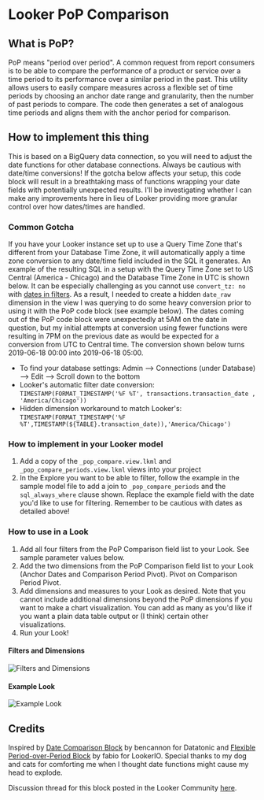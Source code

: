 # Looker PoP Comparison

## What is PoP?
PoP means "period over period". A common request from report consumers is to be able to compare the performance of a product or service over a time period to its performance over a similar period in the past.  This utility allows users to easily compare measures across a flexible set of time periods by choosing an anchor date range and granularity, then the number of past periods to compare.  The code then generates a set of analogous time periods and aligns them with the anchor period for comparison.

## How to implement this thing
This is based on a BigQuery data connection, so you will need to adjust the date functions for other database connections.  Always be cautious with date/time conversions!  If the gotcha below affects your setup, this code block will result in a breathtaking mass of functions wrapping your date fields with potentially unexpected results.  I'll be investigating whether I can make any improvements here in lieu of Looker providing more granular control over how dates/times are handled.

### Common Gotcha
If you have your Looker instance set up to use a Query Time Zone that's different from your Database Time Zone, it will automatically apply a time zone conversion to any date/time field included in the SQL it generates.  An example of the resulting SQL in a setup with the Query Time Zone set to US Central (America - Chicago) and the Database Time Zone in UTC is shown below.  It can be especially challenging as you cannot use `convert_tz: no` with [dates in filters](https://docs.looker.com/reference/field-params/convert_tz).  As a result, I needed to create a hidden `date_raw` dimension in the view I was querying to do some heavy conversion prior to using it with the PoP code block (see example below).  The dates coming out of the PoP code block were unexpectedly at 5AM on the date in question, but my initial attempts at conversion using fewer functions were resulting in 7PM on the previous date as would be expected for a conversion from UTC to Central time.  The conversion shown below turns 2019-06-18 00:00 into 2019-06-18 05:00.

* To find your database settings: Admin --> Connections (under Database) --> Edit --> Scroll down to the bottom
* Looker's automatic filter date conversion: `TIMESTAMP(FORMAT_TIMESTAMP('%F %T', transactions.transaction_date , 'America/Chicago'))`
* Hidden dimension workaround to match Looker's: `TIMESTAMP(FORMAT_TIMESTAMP('%F %T',TIMESTAMP(${TABLE}.transaction_date)),'America/Chicago')`

### How to implement in your Looker model
1. Add a copy of the `_pop_compare.view.lkml` and `_pop_compare_periods.view.lkml` views into your project
2. In the Explore you want to be able to filter, follow the example in the sample model file to add a join to `_pop_compare_periods` and the `sql_always_where` clause shown. Replace the example field with the date you'd like to use for filtering. Remember to be cautious with dates as detailed above!

### How to use in a Look
1. Add all four filters from the PoP Comparison field list to your Look. See sample parameter values below.
2. Add the two dimensions from the PoP Comparison field list to your Look (Anchor Dates and Comparison Period Pivot).  Pivot on Comparison Period Pivot.  
3. Add dimensions and measures to your Look as desired. Note that you cannot include additional dimensions beyond the PoP dimensions if you want to make a chart visualization.  You can add as many as you'd like if you want a plain data table output or (I think) certain other visualizations.
4. Run your Look!

#### Filters and Dimensions
![Filters and Dimensions](https://github.com/caitlinkedi/Looker-PoP-Comparison/blob/master/Screenshots/Dimension%20Screenshot.jpg "Filters and Dimensions")

#### Example Look
![Example Look](https://github.com/caitlinkedi/Looker-PoP-Comparison/blob/master/Screenshots/Look%20Screenshot.jpg "Example Look")

## Credits
Inspired by [Date Comparison Block](https://discourse.looker.com/t/date-comparison-block/12198) by bencannon for Datatonic and [Flexible Period-over-Period Block](https://discourse.looker.com/t/analytic-block-flexible-period-over-period-analysis/4507) by fabio for LookerIO. Special thanks to my dog and cats for comforting me when I thought date functions might cause my head to explode.

Discussion thread for this block posted in the Looker Community [here](https://discourse.looker.com/t/period-over-period-date-comparisons/12802). 
